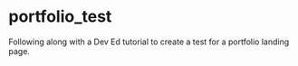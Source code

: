# portfolio_test

Following along with a Dev Ed tutorial to create a test for a portfolio landing page.
